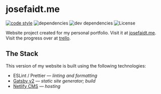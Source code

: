 # josefaidt.me

[![code style](https://img.shields.io/badge/code%20style-standard-brightgreen.svg?style=flat-square)](http://standardjs.com)
![dependencies](https://img.shields.io/david/josefaidt/josefaidt.github.io.svg?style=flat-square)
![dev dependencies](https://img.shields.io/david/dev/josefaidt/josefaidt.github.io.svg?style=flat-square)
![License](https://img.shields.io/github/license/josefaidt/josefaidt.github.io.svg?style=flat-square)

Website project created for my personal portfolio. Visit it at [josefaidt.me](https://josefaidt.me/). Visit the progress over at [trello](https://trello.com/b/GQqL1K11/josefaidtme).

## The Stack

This version of my website is built using the following technologies:

- ESLint / Prettier &mdash; *linting and formatting*
- [Gatsby v2](https://github.com/org/gatsby) &mdash; *static site generator; build*
- [Netlify CMS](https://netlify.com) &mdash; *hosting*